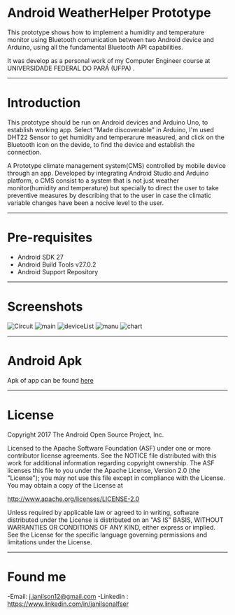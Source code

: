 
# Android WeatherHelper Prototype

This prototype shows how to implement a humidity and temperature monitor using Bluetooth comunication between two Android device and Arduino, using
all the fundamental Bluetooth API capabilities.

It was develop as a personal work of my Computer Engineer course at UNIVERSIDADE FEDERAL DO PARÁ (UFPA) .

---
# Introduction


This prototype should be run on Android devices and Arduino Uno, to establish working app. Select "Made discoverable" in Arduino, I'm used DHT22 Sensor to get humidity and temperarure measured, and click
on the Bluetooth icon on the devide, to find the device and establish the connection.

A Prototype climate management system(CMS) controlled by mobile device through an app. 
Developed  by integrating Android Studio and Arduino platform, 
o CMS consist to a system that is not just weather monitor(humidity and temperature) 
but specially to direct the user to take preventive measures 
by describing that to the user in case the climatic variable changes have been a nocive level to the user.

---
# Pre-requisites

- Android SDK 27
- Android Build Tools v27.0.2
- Android Support Repository

---
# Screenshots

![Circuit](./screenshots/circuit.PNG)
![main](./screenshots/mainActivity.jpeg)
![deviceList](./screenshots/btSearch.jpeg)
![manu](./screenshots/menu.jpeg)
![chart](./screenshots/chart.jpeg)

---
# Android Apk

Apk of app can be found [here](./App/build/outputs/apk/debug/App-debug.apk) 

---
# License

Copyright 2017 The Android Open Source Project, Inc.

Licensed to the Apache Software Foundation (ASF) under one or more contributor
license agreements.  See the NOTICE file distributed with this work for
additional information regarding copyright ownership.  The ASF licenses this
file to you under the Apache License, Version 2.0 (the "License"); you may not
use this file except in compliance with the License.  You may obtain a copy of
the License at

http://www.apache.org/licenses/LICENSE-2.0

Unless required by applicable law or agreed to in writing, software
distributed under the License is distributed on an "AS IS" BASIS, WITHOUT
WARRANTIES OR CONDITIONS OF ANY KIND, either express or implied.  See the
License for the specific language governing permissions and limitations under
the License.

---
# Found me
-Email: j.janilson12@gmail.com
-Linkedin : https://www.linkedin.com/in/janilsonalfser

